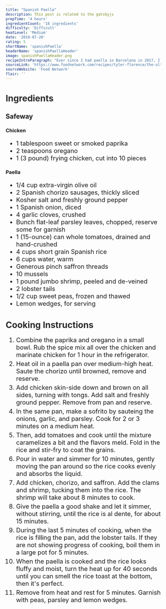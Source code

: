 ```yaml
---
title: "Spanish Paella"
description: This post is related to the gatsbyjs
prepTime: '4 hours'
ingredientCount: '18 ingredients'
difficulty: 'Difficult'
heatLevel: 'Medium'
date: '2019-07-20'
rating: 5
shortName: 'spanishPaella'
headerName: 'spanishPaellaHeader'
image: spanishPaellaHeader.png
recipeIntroParagraph: "Ever since I had paella in Barcelona in 2017, I've wanted to try to make it myself. I figured this would be the most difficult recipe I've made to date, and I was correct. The estimated time on the receipe on Food Network's website (linked below) says 2hrs 45minutes but it ended up taking me around 4 hours. One challenge I ran into was the size of my paella pan; the contents of the pan were almost overflowing at times. This was not the case for Tyler Florence in the video on the Food Network website. I think a larger paella pan would have helped a lot, and would have also cut down the time it took the water to evaporate when simmering to cook the rice. Additionally, I turned the heat up too high to start and ended up burning some of the rice at the bottom of the pan. Next time I will keep the heat lower and anticipate the simmering taking more time. Regardless of those two obstacles, this was a very rewarding recipe to complete and tasted fantastic. It was almost as good as the paella I had in Barcelona!"
sourceLink: 'https://www.foodnetwork.com/recipes/tyler-florence/the-ultimate-paella-recipe-2117628'
sourceWebsite: 'Food Network'
flair: ''
---
```

<h1 style="color: #2B2B2B;">Ingredients</h1>

<h2>Safeway</h2>

<h3>Chicken</h3>
<ul style="font-size: 20px;">
    <li>1 tablespoon sweet or smoked paprika</li>
    <li>2 teaspoons oregano</li>
    <li>1 (3 pound) frying chicken, cut into 10 pieces</li>
</ul>

<h3>Paella</h3>
<ul style="font-size: 20px;">
    <li>1/4 cup extra-virgin olive oil</li>
    <li>2 Spanish chorizo sausages, thickly sliced</li>
    <li>Kosher salt and freshly ground pepper</li>
    <li>1 Spanish onion, diced</li>
    <li>4 garlic cloves, crushed</li>
    <li>Bunch flat-leaf parsley leaves, chopped, reserve some for garnish</li>
    <li>1 (15-ounce) can whole tomatoes, drained and hand-crushed</li>
    <li>4 cups short grain Spanish rice</li>
    <li>6 cups water, warm</li>
    <li>Generous pinch saffron threads</li>
    <li>10 mussels</li>
    <li>1 pound jumbo shrimp, peeled and de-veined</li>
    <li>2 lobster tails</li>
    <li>1/2 cup sweet peas, frozen and thawed</li>
    <li>Lemon wedges, for serving</li>
</ul>

<h1 style="color: #2B2B2B; margin-top: 40px;">Cooking Instructions</h1>
<ol style="font-size: 20px" className="cookingInstructionsOL">
    <li style="margin: 5px 0;">Combine the paprika and oregano in a small bowl. Rub the spice mix all over the chicken and marinate chicken for 1 hour in the refrigerator.</li>
    <li style="margin: 5px 0;">Heat oil in a paella pan over medium-high heat. Saute the chorizo until browned, remove and reserve.</li>
    <li style="margin: 5px 0;">Add chicken skin-side down and brown on all sides, turning with tongs. Add salt and freshly ground pepper. Remove from pan and reserve.</li>
    <li style="margin: 5px 0;">In the same pan, make a sofrito by sauteing the onions, garlic, and parsley. Cook for 2 or 3 minutes on a medium heat.</li>
    <li style="margin: 5px 0;">Then, add tomatoes and cook until the mixture caramelizes a bit and the flavors meld. Fold in the rice and stir-fry to coat the grains.</li>
    <li style="margin: 5px 0;">Pour in water and simmer for 10 minutes, gently moving the pan around so the rice cooks evenly and absorbs the liquid.</li>
    <li style="margin: 5px 0;">Add chicken, chorizo, and saffron. Add the clams and shrimp, tucking them into the rice. The shrimp will take about 8 minutes to cook.</li>
    <li style="margin: 5px 0;">Give the paella a good shake and let it simmer, without stirring, until the rice is al dente, for about 15 minutes.</li>
    <li style="margin: 5px 0;">During the last 5 minutes of cooking, when the rice is filling the pan, add the lobster tails. If they are not showing progress of cooking, boil them in a large pot for 5 minutes.</li>
    <li style="margin: 5px 0;">When the paella is cooked and the rice looks fluffy and moist, turn the heat up for 40 seconds until you can smell the rice toast at the bottom, then it's perfect.</li>
    <li style="margin: 5px 0;">Remove from heat and rest for 5 minutes. Garnish with peas, parsley and lemon wedges.</li>
</ol>